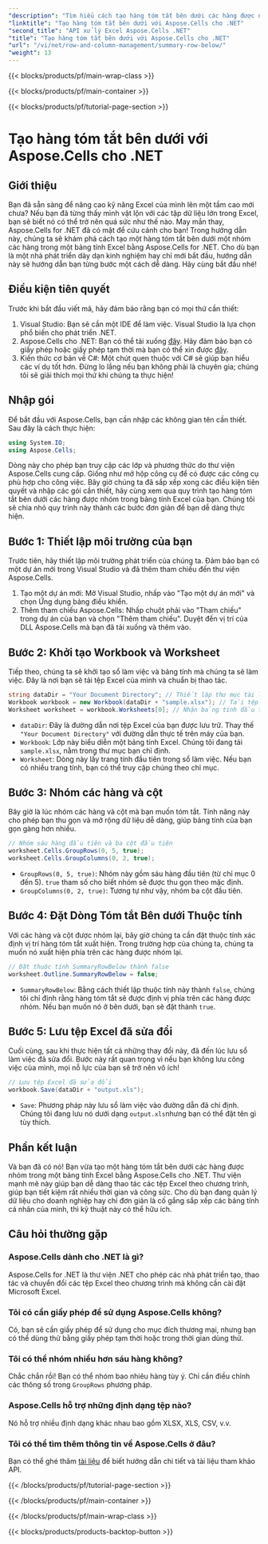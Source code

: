 ```yaml
---
"description": "Tìm hiểu cách tạo hàng tóm tắt bên dưới các hàng được nhóm trong Excel bằng Aspose.Cells cho .NET. Có kèm hướng dẫn từng bước."
"linktitle": "Tạo hàng tóm tắt bên dưới với Aspose.Cells cho .NET"
"second_title": "API xử lý Excel Aspose.Cells .NET"
"title": "Tạo hàng tóm tắt bên dưới với Aspose.Cells cho .NET"
"url": "/vi/net/row-and-column-management/summary-row-below/"
"weight": 13
---
```


{{< blocks/products/pf/main-wrap-class >}}

{{< blocks/products/pf/main-container >}}

{{< blocks/products/pf/tutorial-page-section >}}

# Tạo hàng tóm tắt bên dưới với Aspose.Cells cho .NET

## Giới thiệu
Bạn đã sẵn sàng để nâng cao kỹ năng Excel của mình lên một tầm cao mới chưa? Nếu bạn đã từng thấy mình vật lộn với các tập dữ liệu lớn trong Excel, bạn sẽ biết nó có thể trở nên quá sức như thế nào. May mắn thay, Aspose.Cells for .NET đã có mặt để cứu cánh cho bạn! Trong hướng dẫn này, chúng ta sẽ khám phá cách tạo một hàng tóm tắt bên dưới một nhóm các hàng trong một bảng tính Excel bằng Aspose.Cells for .NET. Cho dù bạn là một nhà phát triển dày dạn kinh nghiệm hay chỉ mới bắt đầu, hướng dẫn này sẽ hướng dẫn bạn từng bước một cách dễ dàng. Hãy cùng bắt đầu nhé!
## Điều kiện tiên quyết
Trước khi bắt đầu viết mã, hãy đảm bảo rằng bạn có mọi thứ cần thiết:
1. Visual Studio: Bạn sẽ cần một IDE để làm việc. Visual Studio là lựa chọn phổ biến cho phát triển .NET.
2. Aspose.Cells cho .NET: Bạn có thể tải xuống [đây](https://releases.aspose.com/cells/net/). Hãy đảm bảo bạn có giấy phép hoặc giấy phép tạm thời mà bạn có thể xin được [đây](https://purchase.aspose.com/temporary-license/).
3. Kiến thức cơ bản về C#: Một chút quen thuộc với C# sẽ giúp bạn hiểu các ví dụ tốt hơn. Đừng lo lắng nếu bạn không phải là chuyên gia; chúng tôi sẽ giải thích mọi thứ khi chúng ta thực hiện!
## Nhập gói
Để bắt đầu với Aspose.Cells, bạn cần nhập các không gian tên cần thiết. Sau đây là cách thực hiện:
```csharp
using System.IO;
using Aspose.Cells;
```
Dòng này cho phép bạn truy cập các lớp và phương thức do thư viện Aspose.Cells cung cấp. Giống như mở hộp công cụ để có được các công cụ phù hợp cho công việc. 
Bây giờ chúng ta đã sắp xếp xong các điều kiện tiên quyết và nhập các gói cần thiết, hãy cùng xem qua quy trình tạo hàng tóm tắt bên dưới các hàng được nhóm trong bảng tính Excel của bạn. Chúng tôi sẽ chia nhỏ quy trình này thành các bước đơn giản để bạn dễ dàng thực hiện.
## Bước 1: Thiết lập môi trường của bạn
Trước tiên, hãy thiết lập môi trường phát triển của chúng ta. Đảm bảo bạn có một dự án mới trong Visual Studio và đã thêm tham chiếu đến thư viện Aspose.Cells.
1. Tạo một dự án mới: Mở Visual Studio, nhấp vào "Tạo một dự án mới" và chọn Ứng dụng bảng điều khiển.
2. Thêm tham chiếu Aspose.Cells: Nhấp chuột phải vào "Tham chiếu" trong dự án của bạn và chọn "Thêm tham chiếu". Duyệt đến vị trí của DLL Aspose.Cells mà bạn đã tải xuống và thêm vào.
## Bước 2: Khởi tạo Workbook và Worksheet
Tiếp theo, chúng ta sẽ khởi tạo sổ làm việc và bảng tính mà chúng ta sẽ làm việc. Đây là nơi bạn sẽ tải tệp Excel của mình và chuẩn bị thao tác.
```csharp
string dataDir = "Your Document Directory"; // Thiết lập thư mục tài liệu của bạn
Workbook workbook = new Workbook(dataDir + "sample.xlsx"); // Tải tệp Excel của bạn
Worksheet worksheet = workbook.Worksheets[0]; // Nhận bảng tính đầu tiên
```
- `dataDir`: Đây là đường dẫn nơi tệp Excel của bạn được lưu trữ. Thay thế `"Your Document Directory"` với đường dẫn thực tế trên máy của bạn.
- `Workbook`: Lớp này biểu diễn một bảng tính Excel. Chúng tôi đang tải `sample.xlsx`, nằm trong thư mục bạn chỉ định.
- `Worksheet`: Dòng này lấy trang tính đầu tiên trong sổ làm việc. Nếu bạn có nhiều trang tính, bạn có thể truy cập chúng theo chỉ mục.
## Bước 3: Nhóm các hàng và cột
Bây giờ là lúc nhóm các hàng và cột mà bạn muốn tóm tắt. Tính năng này cho phép bạn thu gọn và mở rộng dữ liệu dễ dàng, giúp bảng tính của bạn gọn gàng hơn nhiều.
```csharp
// Nhóm sáu hàng đầu tiên và ba cột đầu tiên
worksheet.Cells.GroupRows(0, 5, true);
worksheet.Cells.GroupColumns(0, 2, true);
```
- `GroupRows(0, 5, true)`: Nhóm này gồm sáu hàng đầu tiên (từ chỉ mục 0 đến 5). `true` tham số cho biết nhóm sẽ được thu gọn theo mặc định.
- `GroupColumns(0, 2, true)`: Tương tự như vậy, nhóm ba cột đầu tiên.
## Bước 4: Đặt Dòng Tóm tắt Bên dưới Thuộc tính
Với các hàng và cột được nhóm lại, bây giờ chúng ta cần đặt thuộc tính xác định vị trí hàng tóm tắt xuất hiện. Trong trường hợp của chúng ta, chúng ta muốn nó xuất hiện phía trên các hàng được nhóm lại.
```csharp
// Đặt thuộc tính SummaryRowBelow thành false
worksheet.Outline.SummaryRowBelow = false;
```
- `SummaryRowBelow`: Bằng cách thiết lập thuộc tính này thành `false`, chúng tôi chỉ định rằng hàng tóm tắt sẽ được định vị phía trên các hàng được nhóm. Nếu bạn muốn nó ở bên dưới, bạn sẽ đặt thành `true`.
## Bước 5: Lưu tệp Excel đã sửa đổi
Cuối cùng, sau khi thực hiện tất cả những thay đổi này, đã đến lúc lưu sổ làm việc đã sửa đổi. Bước này rất quan trọng vì nếu bạn không lưu công việc của mình, mọi nỗ lực của bạn sẽ trở nên vô ích!
```csharp
// Lưu tệp Excel đã sửa đổi
workbook.Save(dataDir + "output.xls");
```
- `Save`: Phương pháp này lưu sổ làm việc vào đường dẫn đã chỉ định. Chúng tôi đang lưu nó dưới dạng `output.xls`nhưng bạn có thể đặt tên gì tùy thích.
## Phần kết luận
Và bạn đã có nó! Bạn vừa tạo một hàng tóm tắt bên dưới các hàng được nhóm trong một bảng tính Excel bằng Aspose.Cells cho .NET. Thư viện mạnh mẽ này giúp bạn dễ dàng thao tác các tệp Excel theo chương trình, giúp bạn tiết kiệm rất nhiều thời gian và công sức. Cho dù bạn đang quản lý dữ liệu cho doanh nghiệp hay chỉ đơn giản là cố gắng sắp xếp các bảng tính cá nhân của mình, thì kỹ thuật này có thể hữu ích.
## Câu hỏi thường gặp
### Aspose.Cells dành cho .NET là gì?  
Aspose.Cells for .NET là thư viện .NET cho phép các nhà phát triển tạo, thao tác và chuyển đổi các tệp Excel theo chương trình mà không cần cài đặt Microsoft Excel.
### Tôi có cần giấy phép để sử dụng Aspose.Cells không?  
Có, bạn sẽ cần giấy phép để sử dụng cho mục đích thương mại, nhưng bạn có thể dùng thử bằng giấy phép tạm thời hoặc trong thời gian dùng thử.
### Tôi có thể nhóm nhiều hơn sáu hàng không?  
Chắc chắn rồi! Bạn có thể nhóm bao nhiêu hàng tùy ý. Chỉ cần điều chỉnh các thông số trong `GroupRows` phương pháp.
### Aspose.Cells hỗ trợ những định dạng tệp nào?  
Nó hỗ trợ nhiều định dạng khác nhau bao gồm XLSX, XLS, CSV, v.v.
### Tôi có thể tìm thêm thông tin về Aspose.Cells ở đâu?  
Bạn có thể ghé thăm [tài liệu](https://reference.aspose.com/cells/net/) để biết hướng dẫn chi tiết và tài liệu tham khảo API.


{{< /blocks/products/pf/tutorial-page-section >}}

{{< /blocks/products/pf/main-container >}}

{{< /blocks/products/pf/main-wrap-class >}}

{{< blocks/products/products-backtop-button >}}